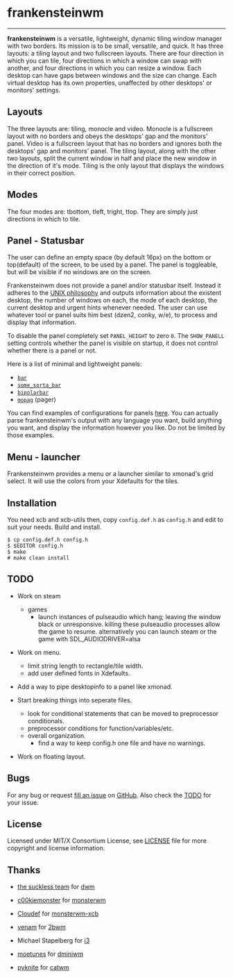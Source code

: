 frankensteinwm
=============


----------------------
**frankensteinwm** is a versatile, lightweight, dynamic tiling window manager with 
two borders. Its mission is to be small, versatile, and quick. It has three layouts: a 
tiling layout and two fullscreen layouts. There are four direction in which you can tile,
four directions in which a window can swap with another, and four directions in which you
can resize a window. Each desktop can have gaps between windows and the size can change. 
Each virtual desktop has its own properties, unaffected by other desktops' or monitors' 
settings.

Layouts
-----

The three layouts are: tiling, monocle and video. Monocle is a fullscreen layout with no
borders and obeys the desktops' gap and the monitors' panel. Video is a fullscreen layout 
that has no borders and ignores both the desktops' gap and monitors' panel. The tiling 
layout, along with the other two layouts, split the current window in half and place the 
new window in the direction of it's mode. Tiling is the only layout that displays the 
windows in their correct position.

Modes
-----

The four modes are: tbottom, tleft, tright, ttop. They are simply just directions in
which to tile.

Panel - Statusbar
-----------------

The user can define an empty space (by default 16px) on the bottom or top(default) of the
screen, to be used by a panel. The panel is toggleable, but will be visible if no windows
are on the screen.

Frankensteinwm does not provide a panel and/or statusbar itself. Instead it adheres
to the [UNIX philosophy][unix] and outputs information about the existent
desktop, the number of windows on each, the mode of each desktop, the current
desktop and urgent hints whenever needed. The user can use whatever tool or
panel suits him best (dzen2, conky, w/e), to process and display that information.

To disable the panel completely set `PANEL_HEIGHT` to zero `0`.
The `SHOW_PANELL` setting controls whether the panel is visible on startup,
it does not control whether there is a panel or not.

 [unix]: http://en.wikipedia.org/wiki/Unix_philosophy

Here is a list of minimal and lightweight panels:

 * [`bar`](https://github.com/LemonBoy/bar)
 * [`some_sorta_bar`](https://github.com/moetunes/Some_sorta_bar)
 * [`bipolarbar`](https://github.com/moetunes/bipolarbar)
 * [`mopag`](https://github.com/c00kiemon5ter/mopag) (pager)

You can find examples of configurations for panels [here](https://gist.github.com/1905427).
You can actually parse frankensteinwm's output with any language you want,
build anything you want, and display the information however you like.
Do not be limited by those examples.

Menu - launcher
---------------

Frankensteinwm provides a menu or a launcher similar to xmonad's grid select. It will use
the colors from your Xdefaults for the tiles.

Installation
------------

You need xcb and xcb-utils then,
copy `config.def.h` as `config.h`
and edit to suit your needs.
Build and install.

    $ cp config.def.h config.h
    $ $EDITOR config.h
    $ make
    # make clean install

TODO
----

* Work on steam
  * games 
    * launch instances of pulseaudio which hang; leaving the window black or unresponsive.
      killing these pulseaudio processes allow the game to resume. alternatively you can
      launch steam or the game with SDL_AUDIODRIVER=alsa

* Work on menu.
  * limit string length to rectangle/tile width.
  * add user defined fonts in Xdefaults.

* Add a way to pipe desktopinfo to a panel like xmonad.

* Start breaking things into seperate files.
  * look for conditional statements that can be moved to preprocessor conditionals.
  * preprocessor conditions for function/variables/etc.
  * overall organization.
    * find a way to keep config.h one file and have no warnings.

* Work on floating layout.

Bugs
----

For any bug or request [fill an issue][bug] on [GitHub][ghp]. Also check the [TODO][tdo]
for your issue.

  [bug]: https://github.com/dct2012/frankensteinwm/issues
  [ghp]: https://github.com/dct2012/frankensteinwm
  [tdo]: https://github.com/dct2012/frankensteinwm#TODO


License
-------

Licensed under MIT/X Consortium License, see [LICENSE][law] file for more copyright and license information.

   [law]: https://raw.github.com/dct2012/frankensteinwm/master/LICENSE

Thanks
------

* [the suckless team][skls] for [dwm][] 
* [c00kiemonster][cookiemonster] for [monsterwm][]
* [Cloudef][cloudef] for [monsterwm-xcb][]
* [venam][vnm] for [2bwm][]
* Michael Stapelberg for [i3][]
* [moetunes][] for [dminiwm][]
* [pyknite][] for [catwm][] 


  [skls]: http://suckless.org/
  [dwm]:  http://dwm.suckless.org/
  [moetunes]: https://github.com/moetunes
  [dminiwm]:  https://bbs.archlinux.org/viewtopic.php?id=126463
  [pyknite]: https://github.com/pyknite
  [catwm]:   https://github.com/pyknite/catwm
  [monsterwm]: https://github.com/c00kiemon5ter/monsterwm
  [cookiemonster]: https://github.com/c00kiemon5ter
  [monsterwm-xcb]: https://github.com/Cloudef/monsterwm-xcb
  [cloudef]: https://github.com/Cloudef
  [2bwm]: https://github.com/venam/2bwm
  [vnm]: https://github.com/venam
  [i3]: http://i3wm.org/

